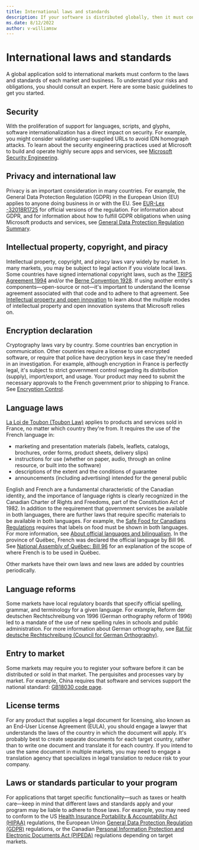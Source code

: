 ```yaml
---
title: International laws and standards
description: If your software is distributed globally, then it must conform to all local laws. To understand your risks and obligations, you should consult an expert.
ms.date: 8/12/2022
author: v-williamsw
---
```


# International laws and standards

A global application sold to international markets must conform to the laws and standards of each market and business. To understand your risks and obligations, you should consult an expert. Here are some basic guidelines to get you started.

## Security

With the proliferation of support for languages, scripts, and glyphs, software internationalization has a direct impact on security. For example, you might consider validating user-supplied URLs to avoid IDN homograph attacks. To learn about the security engineering practices used at Microsoft to build and operate highly secure apps and services, see [Microsoft Security Engineering](https://www.microsoft.com/securityengineering).

## Privacy and international law

Privacy is an important consideration in many countries. For example, the General Data Protection Regulation (GDPR) in the European Union (EU) applies to anyone doing business in or with the EU. See [EUR-Lex -32018R1725](https://eur-lex.europa.eu/legal-content/TXT/?uri=CELEX:32018R1725) for official versions of the regulation. For information about GDPR, and for information about how to fulfill GDPR obligations when using Microsoft products and services, see [General Data Protection Regulation Summary](/compliance/regulatory/gdpr).

## Intellectual property, copyright, and piracy

Intellectual property, copyright, and piracy laws vary widely by market. In many markets, you may be subject to legal action if you violate local laws. Some countries have signed international copyright laws, such as the [TRIPS Agreement 1994](https://www.wto.org/english/tratop_e/trips_e/trips_e.htm "Agreement on Trade-Related Aspects of Intellectual Property Rights") and/or the [Berne Convention 1928](https://www.wipo.int/treaties/en/ip/berne/ "Berne Convention for the Protection of Literary and Artistic Works"). If using another entity's components—open-source or not—it's important to understand the license agreement associated with that code and to adhere to that agreement. See [Intellectual property and open innovation](https://www.microsoft.com/legal/intellectualproperty "Legal aspects of intellectual property and open innovation") to learn about the multiple modes of intellectual property and open innovation systems that Microsoft relies on.

## Encryption declaration

Cryptography laws vary by country. Some countries ban encryption in communication. Other countries require a license to use encrypted software, or require that police have decryption keys in case they're needed in an investigation. For example, although encryption in France is perfectly legal, it's subject to strict government control regarding its distribution (supply), import/export, and usage. Your product may need to submit the necessary approvals to the French government prior to shipping to France. See [Encryption Control](https://www.ssi.gouv.fr/en/regulation/cryptology/).

## Language laws

[La Loi de Toubon (Toubon Law)](https://www.legifrance.gouv.fr/loda/id/LEGITEXT000005616341/) applies to products and services sold in France, no matter which country they're from. It requires the use of the French language in:

- marketing and presentation materials (labels, leaflets, catalogs, brochures, order forms, product sheets, delivery slips)
- instructions for use (whether on paper, audio, through an online resource, or built into the software)
- descriptions of the extent and the conditions of guarantee
- announcements (including advertising) intended for the general public

English and French are a fundamental characteristic of the Canadian identity, and the importance of language rights is clearly recognized in the Canadian Charter of Rights and Freedoms, part of the Constitution Act of 1982. In addition to the requirement that government services be available in both languages, there are further laws that require specific materials to be available in both languages. For example, the [Safe Food for Canadians Regulations](https://laws-lois.justice.gc.ca/eng/regulations/SOR-2018-108/) requires that labels on food must be shown in both languages. For more information, see [About official languages and bilingualism](https://www.canada.ca/en/canadian-heritage/services/official-languages-bilingualism/about.html). In the province of Québec, French was declared the official language by Bill 96. See [National Assembly of Québec: Bill 96](http://m.assnat.qc.ca/en/travaux-parlementaires/projets-loi/projet-loi-96-42-1.html "An Act respecting French, the official and common language of Québec") for an explanation of the scope of where French is to be used in Québec.  

Other markets have their own laws and new laws are added by countries periodically.

## Language reforms

Some markets have local regulatory boards that specify official spelling, grammar, and terminology for a given language. For example, Reform der deutschen Rechtschreibung von 1996 (German orthography reform of 1996) led to a mandate of the use of new spelling rules in schools and public administration. For more information about German orthography, see [Rat für deutsche Rechtschreibung (Council for German Orthography)](https://www.rechtschreibrat.com).

## Entry to market

Some markets may require you to register your software before it can be distributed or sold in that market. The perquisites and processes vary by market. For example, China requires that software and services support the national standard: [GB18030 code page](https://icu-project.org/docs/papers/gb18030.html).

## License terms

For any product that supplies a legal document for licensing, also known as an End-User License Agreement (EULA), you should engage a lawyer that understands the laws of the country in which the document will apply. It's probably best to create separate documents for each target country, rather than to write one document and translate it for each country. If you intend to use the same document in multiple markets, you may need to engage a translation agency that specializes in legal translation to reduce risk to your company.

## Laws or standards particular to your program

For applications that target specific functionality—such as taxes or health care—keep in mind that different laws and standards apply and your program may be liable to adhere to those laws. For example, you may need to conform to the US [Health Insurance Portability & Accountability Act (HIPAA)](https://www.govinfo.gov/app/details/PLAW-104publ191) regulations, the European Union [General Data Protection Regulation (GDPR)](https://eur-lex.europa.eu/legal-content/TXT/?uri=CELEX:32018R1725) regulations, or the Canadian [Personal Information Protection and Electronic Documents Act (PIPEDA)](https://www.priv.gc.ca/en/privacy-topics/privacy-laws-in-canada/the-personal-information-protection-and-electronic-documents-act-pipeda/) regulations depending on target markets.
